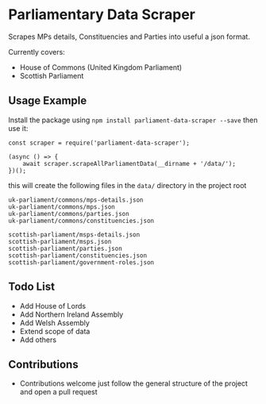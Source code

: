 # Parliamentary Data Scraper

Scrapes MPs details, Constituencies and Parties into useful a json format.

Currently covers:
- House of Commons (United Kingdom Parliament)
- Scottish Parliament

## Usage Example

Install the package using `npm install parliament-data-scraper --save`  then use it:

```
const scraper = require('parliament-data-scraper');

(async () => {
    await scraper.scrapeAllParliamentData(__dirname + '/data/');
})();
```

this will create the following files in the `data/` directory in the project root

```
uk-parliament/commons/mps-details.json
uk-parliament/commons/mps.json
uk-parliament/commons/parties.json
uk-parliament/commons/constituencies.json

scottish-parliament/msps-details.json
scottish-parliament/msps.json
scottish-parliament/parties.json
scottish-parliament/constituencies.json
scottish-parliament/government-roles.json
```

## Todo List

- Add House of Lords
- Add Northern Ireland Assembly
- Add Welsh Assembly
- Extend scope of data
- Add others

## Contributions

- Contributions welcome just follow the general structure of the project and open a pull request
